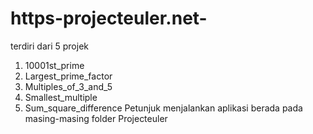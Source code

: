 # https-projecteuler.net-
terdiri dari 5 projek
1. 10001st_prime
2. Largest_prime_factor
3. Multiples_of_3_and_5
4. Smallest_multiple
5. Sum_square_difference
Petunjuk menjalankan aplikasi berada pada masing-masing folder
Projecteuler
